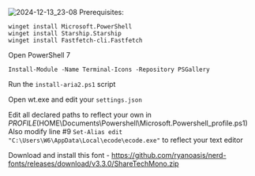 ![2024-12-13_23-08](https://github.com/user-attachments/assets/9a876649-bf11-43e8-af98-3799208578c0)
Prerequisites:

```
winget install Microsoft.PowerShell
winget install Starship.Starship
winget install Fastfetch-cli.Fastfetch
```
Open PowerShell 7
```
Install-Module -Name Terminal-Icons -Repository PSGallery
```
Run the `install-aria2.ps1` script

Open wt.exe and edit your `settings.json`

Edit all declared paths to reflect your own in $PROFILE ($HOME\Documents\Powershell\Microsoft.Powershell_profile.ps1)
Also modify line #9 `Set-Alias edit "C:\Users\W6\AppData\Local\ecode\ecode.exe"` to reflect your text editor

Download and install this font - https://github.com/ryanoasis/nerd-fonts/releases/download/v3.3.0/ShareTechMono.zip

